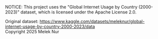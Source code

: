 NOTICE:
This project uses the "Global Internet Usage by Country (2000-2023)" dataset, which is licensed under the Apache License 2.0.

Original dataset: https://www.kaggle.com/datasets/meleknur/global-internet-usage-by-country-2000-2023/data  
Copyright 2025 Melek Nur

